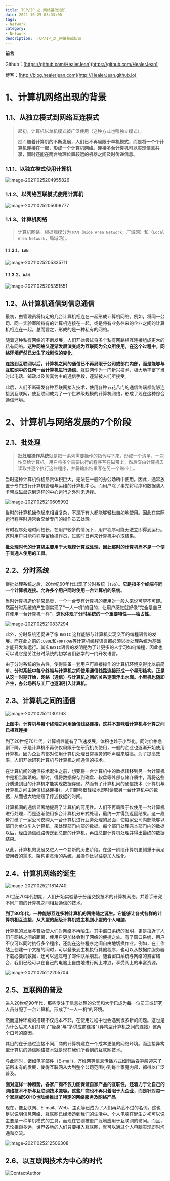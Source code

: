 ```yaml
---
title: TCP/IP_之_网络基础知识
date: 2021-10-25 03:33:00
tags: 
- Network
category: 
- Network
description:  TCP/IP_之_网络基础知识
---
```


**前言**     

 Github：[https://github.com/HealerJean](https://github.com/HealerJean)         

 博客：[http://blog.healerjean.com](http://HealerJean.github.io)          



# 1、计算机网络出现的背景

## 1.1、从独立模式到网络互连模式

> 起初，计算机以单机模式被广泛使用（这种方式也叫独立模式）。            
>
> 然而**随着计算机的不断发展，人们已不再局限于单机模式，而是将一个个计算机连接在一起，形成一个计算机网络。连接多台计算机可以实现信息共享，同时还能在两台物理位置较远的机器之间及时传递信息**。

### 1.1.1、以独立模式使用计算机            

![image-20211025204955826](/Users/healerjean/Desktop/HealerJean/HCode/HealerJean.github.io/blogImages/image-20211025204955826.png)

### 1.1.2、以网络互联模式使用计算机

![image-20211025205006777](/Users/healerjean/Desktop/HealerJean/HCode/HealerJean.github.io/blogImages/image-20211025205006777.png)



### 1.1.3、计算机网络

> 计算机网络，根据规模分为 `WAN`（`Wide Area Network`，广域网）和（`Local Area Network`，局域网）。

#### 1.1.3.1、`LAN`

![image-20211025205335711](/Users/healerjean/Desktop/HealerJean/HCode/HealerJean.github.io/blogImages/image-20211025205335711.png)



#### 1.1.3.2、`WAN`

![image-20211025205351551](/Users/healerjean/Desktop/HealerJean/HCode/HealerJean.github.io/blogImages/image-20211025205351551.png)



## 1.2、从计算机通信到信息通信

最初，由管理员将特定的几台计算机相连在一起形成计算机网络。例如，将同一公司、同一实验室所持有的计算机连接在一起，或是将有业务往来的企业之间的计算机相连在一起。总而言之，形成的是一种私有的网络。        

随着这种私有网络的不断发展，人们开始尝试将多个私有网路相互连接组成更大的私有网络。**这种网络又逐渐发展演变成为互联网为公众所使用，在这个过程中，网络环境俨然已发生了戏剧性的变化**。                  

**连接到互联网以后，计算机之间的通信已不再局限于公司或部门内部，而是能够与互联网中的任何一台计算机进行通信**。互联网作为一门新兴技术，极大地丰富了当时以电话、邮政以及传真为主的通信手段，逐渐被人们所接受。               

此后，人们不断研发各种互联网接入技术，使用各种五花八门的通信终端都能够连接到互联网，使互联网成为了一个世界级规模的计算机网络，形成了现在这种综合通信环境。




# 2、计算机与网络发展的7个阶段

## 2.1、批处理

> **批处理操作系统**就是把一系列需要操作的指令写下来，形成一个清单，一次性交给计算机。用户将多个需要执行的程序写在磁带上，然后交由计算机去读取并逐个执行这些程序，并将输出结果写在另一个磁带上。 

当时这种计算机价格昂贵体积巨大，无法在一般的办公场所中使用。因此，通常放置于专门进行计算机管理与运维的计算机中心。而用户除了事先将程序和数据装入卡带或磁盘送到这样的中心运行之外别无选择。             



![image-20211025210605992](/Users/healerjean/Desktop/HealerJean/HCode/HealerJean.github.io/blogImages/image-20211025210605992.png)



当时的计算机操作起来相当复杂，不是所有人都能够轻松自如地使用。因此在实际运行程序时通常会交给专门的操作员去处理。           

有时程序处理时间较长，在用户较多的情况下，用户程序可能无法立即得到运行。这时用户只能将程序留给操作员，过些时日再来计算机中心取结果。                 

**批处理时代的计算机主要用于大规模计算或处理，因此那时的计算机尚不是一个便于普通人使用的工具**。



## 2.2、分时系统

继批处理系统之后，20世纪60年代出现了分时系统（`TSS`）。**它是指多个终端与同一个计算机连接。允许多个用户同时使用一台计算机的系统**。             

当时计算机造价非常昂贵，一个一台专有计算机的费用对一般人来说可望不可即。然而分时系统的产生则实现了“一人一机”的目的，让用户感觉就好像“完全是自己在使用一台计算机一样”。**这也体现了分时系统的一个重要特性——独占性**。




![image-20211025210837294](/Users/healerjean/Desktop/HealerJean/HCode/HealerJean.github.io/blogImages/image-20211025210837294.png)



此外，分时系统还促进了像 `BASIC` 这样能够与计算机实现交互的编程语言的发展。而在此之前的`COBOL`和`FORTRAN`等计算机编程语言都必须以批处理系统为基础才能开发和运行。其实`BASIC`语言的发明是为了让更多的人学习如何编程，因此也可以说它是关注分时系统的初学者们必学的一门开发语言。           

由于分时系统的独占性，使得装备一套用户可直接操作的计算机环境变得比以前简单。**分时系统中每个终端与计算机之间使用通信线路连接形成一个星形结构。正是从这一时期开始，网络（通信）与计算机之间的关系逐渐浮出水面。小型机也随即产生，办公场所与工厂也逐渐引入计算机**。



## 2.3、计算机之间的通信



![image-20211025211301163](/Users/healerjean/Desktop/HealerJean/HCode/HealerJean.github.io/blogImages/image-20211025211301163.png)

**上图中，计算机与每个终端之间用通信线路连接，这并不意味着计算机与计算之间已相互连接**         

到了20世纪70年代，计算机性能有了飞速发展，体积也趋于小型化，同时价格急剧下降。于是计算机不再仅仅局限于在研究机关使用，一般的企业也逐渐开始使用计算机。因为企业内部对使用计算机处理日常事务的呼声越来越高。为了提高效率，人们开始研究计算机与计算机之间通信的技术。            

在计算机间的通信技术诞生之前，想要将一台计算机中的数据转移到另一台计算机中是相当繁琐的。那时，得将数据保存到磁盘、软盘等外部存储介质中，再将这些介质送到目的计算机才能实现数据存储。然而有了计算机间的通信技术（计算机与计算机之间由通信线路连接），人们能够很轻松地即时读取另一台计算机中的数据，从而极大地缩短了传送数据的时间。                

计算机间的通信显著地提高了计算机的可用性。人们不再局限于仅使用一台计算机进行处理，而是逐渐使用多台计算机分布式处理，最终一并得到返回结果。这一趋势打破了一家公司仅购入一台计算机进行业务处理的局面，使每家公司内部能够以部门为单位引入计算机，来处理部门内部的数据。每个部门处理完本部门内的数据以后，经由通信线路传送到总部的计算机，再由总部计算机处理并得出最终的数据结果。          

从此，计算机的发展又进入一个崭新的历史阶段。在这一阶段计算机更侧重于满足使用者的需求、架构更灵活的系统，且操作比以往更加人性化。



## 2.4、计算机网络的诞生

![image-20211025211814740](/Users/healerjean/Desktop/HealerJean/HCode/HealerJean.github.io/blogImages/image-20211025211814740.png)

20世纪70年代初期，人们开始实验基于分组交换技术的计算机网络，并着手研究不同厂商的计算机之间相互通信的技术。              

**到了80年代，一种能够互连多种计算机的网络随之诞生。它能够让各式各样的计算机相互连接，从大型的超级计算机或主机到小型的个人电脑**。                

计算机的发展与普及使人们对网络不再陌生。其中窗口系统的发明，更是拉近了人们与网络之间的距离，使用户更加体会到了网络的便捷之处。有了窗口系统，用户不仅可以同时执行多个程序，还能在这些程序之间自由地切换作业。例如，在工作站上创建一个文档的同时，可以登录到主机执行其他程序，也可以从数据库服务器下载必要的数据，还可以通过电子邮件联系朋友。随着窗口系统与网络的紧密结合，我们已经可以在自己的电脑上自由地进行网上冲浪，享受网上的丰富资源。

![image-20211025212205704](/Users/healerjean/Desktop/HealerJean/HCode/HealerJean.github.io/blogImages/image-20211025212205704.png)

## 2.5、互联网的普及

进入20世纪90年代，那些专注于信息处理的公司和大学已成为每一位员工或研究人员分配了一台计算机，形成了“一人一机”的环境。               

然而这种环境的搭建不仅成本不菲，在使用过程中也会遇到很多新的问题。这也是为什么后来人们打响了“瘦身”与“多供应商连接“（异构型计算机之间的连接）这两个口号的原因。           

其目的在于通过连接不同厂商的计算机建立一个成本更低的网络环境。而连接异构型计算机的通信网络技术就是现在我们所看到的互联网技术。              

与此同时，诸如电子邮件（E-mail)、万维网等信息传播方式如雨后春笋般迎来了前所未有的发展，使得互联网从大到整个公司范围小到每个家庭内部，都得以广泛普及。         

**面对这样一种趋势，各家厂商不仅力图保证自家产品的互联性，还着力于让自己的网络技术不断与互联网技术兼容。这些厂商也不再只着眼于大企业，而是针对每一个家庭或SOHO也陆续推出了特定的网络服务及网络产品**。                 

现在，像互联网、E-mail、Web、主页等已成为了人们再熟悉不过的名词。这也足以说明信息网络、互联网已经渗透到我们的生活中。个人电脑在诞生之初可以说主要是一种单机模式的工具，而现在它则被更广泛地应用于互联网的访问。而且，无论相距多远，世界各地的人们只要接入互联网，就可以通过个人电脑实现即时沟通和交流。



![image-20211025212506308](/Users/healerjean/Desktop/HealerJean/HCode/HealerJean.github.io/blogImages/image-20211025212506308.png)



## 2.6、以互联网技术为中心的时代

































![ContactAuthor](https://raw.githubusercontent.com/HealerJean/HealerJean.github.io/master/assets/img/artical_bottom.jpg)



<!-- Gitalk 评论 start  -->

<link rel="stylesheet" href="https://unpkg.com/gitalk/dist/gitalk.css">

<script src="https://unpkg.com/gitalk@latest/dist/gitalk.min.js"></script> 
<div id="gitalk-container"></div>    
 <script type="text/javascript">
    var gitalk = new Gitalk({
		clientID: `1d164cd85549874d0e3a`,
		clientSecret: `527c3d223d1e6608953e835b547061037d140355`,
		repo: `HealerJean.github.io`,
		owner: 'HealerJean',
		admin: ['HealerJean'],
		id: 'zSTbQXg3pMnO4iI0',
    });
    gitalk.render('gitalk-container');
</script> 




<!-- Gitalk end -->



